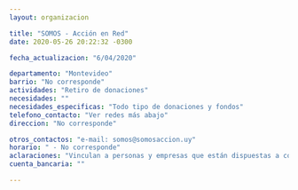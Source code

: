 ```yaml
---
layout: organizacion

title: "SOMOS - Acción en Red"
date: 2020-05-26 20:22:32 -0300

fecha_actualizacion: "6/04/2020"

departamento: "Montevideo"
barrio: "No corresponde"
actividades: "Retiro de donaciones"
necesidades: ""
necesidades_especificas: "Todo tipo de donaciones y fondos"
telefono_contacto: "Ver redes más abajo"
direccion: "No corresponde"

otros_contactos: "e-mail: somos@somosaccion.uy"
horario: " - No corresponde"
aclaraciones: "Vinculan a personas y empresas que están dispuestas a contribuir con quienes llevan adelante iniciativas solidarias. Contactar por e-mail o redes sociales."
cuenta_bancaria: ""

---
```

